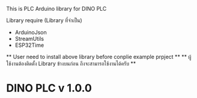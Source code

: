 This is PLC Arduino library for DINO PLC

Library require (Library ที่จำเป็น)
- ArduinoJson
- StreamUtils
- ESP32Time

** User need to install above library before conplie example prpject **
** ผู้ใช้งานต้องติดตั้ง Library ข้างบนก่อน ถึงจะสามารถใช้งานได้ครับ **

# DINO PLC v 1.0.0
